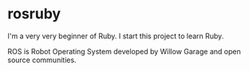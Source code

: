 rosruby
=======

I'm a very very beginner of Ruby.
I start this project to learn Ruby.

ROS is Robot Operating System developed by Willow Garage and open source communities.

```

```